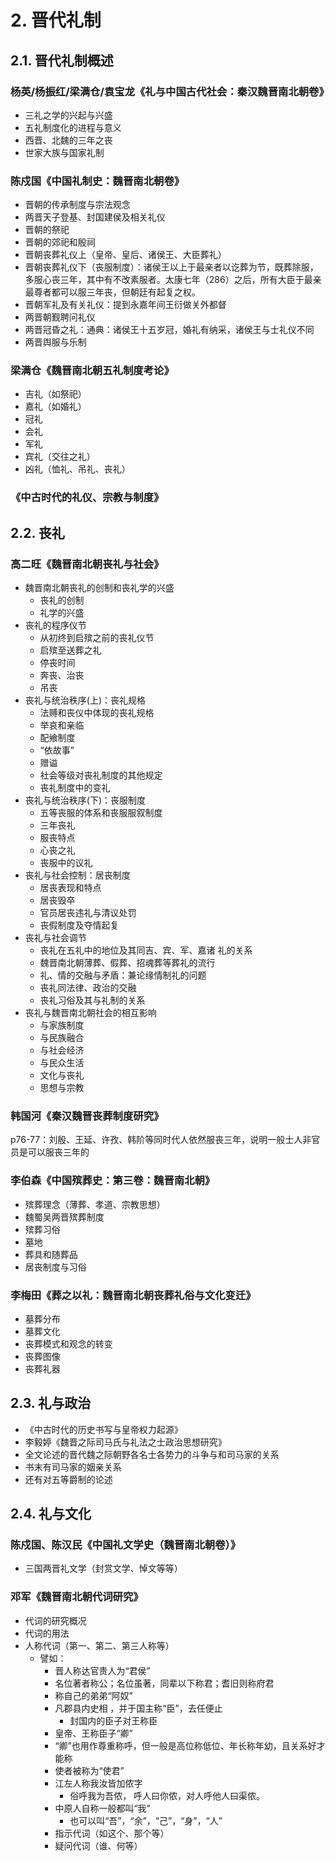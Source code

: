 # 2. 晋代礼制
## 2.1. 晋代礼制概述
### 杨英/杨振红/梁满仓/袁宝龙《礼与中国古代社会：秦汉魏晋南北朝卷》
- 三礼之学的兴起与兴盛
- 五礼制度化的进程与意义
- 西晋、北魏的三年之丧
- 世家大族与国家礼制

### 陈戍国《中国礼制史：魏晋南北朝卷》
- 晋朝的传承制度与宗法观念
- 两晋天子登基、封国建侯及相关礼仪
- 晋朝的祭祀
- 晋朝的郊祀和殷祠
- 晋朝丧葬礼仪上（皇帝、皇后、诸侯王、大臣葬礼）
- 晋朝丧葬礼仪下（丧服制度）：诸侯王以上于最亲者以讫葬为节，既葬除服，多服心丧三年，其中有不改素服者。太康七年（286）之后，所有大臣于最亲最尊者都可以服三年丧，但朝廷有起复之权。
- 晋朝军礼及有关礼仪：提到永嘉年间王衍做关外都督
- 两晋朝觐聘问礼仪
- 两晋冠昏之礼：通典：诸侯王十五岁冠，婚礼有纳采，诸侯王与士礼仪不同
- 两晋舆服与乐制

### 梁满仓《魏晋南北朝五礼制度考论》
- 吉礼（如祭祀）
- 嘉礼（如婚礼）
- 冠礼
- 会礼
- 军礼
- 宾礼（交往之礼）
- 凶礼（恤礼、吊礼、丧礼）

### 《中古时代的礼仪、宗教与制度》

## 2.2. 丧礼
### 高二旺《魏晋南北朝丧礼与社会》
- 魏晋南北朝丧礼的创制和丧礼学的兴盛
  - 丧礼的创制
  - 礼学的兴盛
- 丧礼的程序仪节
  - 从初终到启殡之前的丧礼仪节
  - 启殡至送葬之礼
  - 停丧时间
  - 奔丧、治丧
  - 吊丧
- 丧礼与统治秩序(上)：丧礼规格
  - 法赙和丧仪中体现的丧礼规格
  - 举哀和亲临
  - 配飨制度
  - “依故事”
  - 赠谥
  - 社会等级对丧礼制度的其他规定
  - 丧礼制度中的变礼
- 丧礼与统治秩序(下)：丧服制度
  - 五等丧服的体系和丧服服叙制度
  - 三年丧礼
  - 服丧特点
  - 心丧之礼
  - 丧服中的议礼
- 丧礼与社会控制：居丧制度
  - 居丧表现和特点
  - 居丧毁卒
  - 官员居丧违礼与清议处罚
  - 丧假制度及夺情起复
- 丧礼与社会调节
  - 丧礼在五礼中的地位及其同吉、宾、军、嘉诸 礼的关系
  - 魏晋南北朝薄葬、假葬、招魂葬等葬礼的流行
  - 礼、情的交融与矛盾：兼论缘情制礼的问题
  - 丧礼同法律、政治的交融
  - 丧礼习俗及其与礼制的关系
- 丧礼与魏晋南北朝社会的相互影响
  - 与家族制度
  - 与民族融合
  - 与社会经济
  - 与民众生活
  - 文化与丧礼
  - 思想与宗教

### 韩国河《秦汉魏晋丧葬制度研究》
p76-77：刘殷、王延、许孜、韩阶等同时代人依然服丧三年，说明一般士人非官员是可以服丧三年的

### 李伯森《中国殡葬史：第三卷：魏晋南北朝》
- 殡葬理念（薄葬、孝道、宗教思想）
- 魏蜀吴两晋殡葬制度
- 殡葬习俗
- 墓地
- 葬具和随葬品
- 居丧制度与习俗

### 李梅田《葬之以礼：魏晋南北朝丧葬礼俗与文化变迁》
- 墓葬分布
- 墓葬文化
- 丧葬模式和观念的转变
- 丧葬图像
- 丧葬礼器

## 2.3. 礼与政治
- 《中古时代的历史书写与皇帝权力起源》
- 李毅婷《魏晋之际司马氏与礼法之士政治思想研究》
- 全文论述的晋代魏之际朝野各名士各势力的斗争与和司马家的关系
- 书末有司马家的姻亲关系
- 还有对五等爵制的论述

## 2.4. 礼与文化
### 陈戍国、陈汉民《中国礼文学史（魏晋南北朝卷）》
- 三国两晋礼文学（封赏文学、悼文等等）

### 邓军《魏晋南北朝代词研究》
- 代词的研究概况
- 代词的用法
- 人称代词（第一、第二、第三人称等）
  - 譬如：
    - 晋人称达官贵人为“君侯”
    - 名位著者称公；名位虽著，同辈以下称君；耆旧则称府君
    - 称自己的弟弟“阿奴”
    - 凡郡县内史相 ，并于国主称“臣”，去任便止 
      - 封国内的臣子对王称臣
    - 皇帝、王称臣子“卿”
    - “卿”也用作尊重称呼，但一般是高位称低位、年长称年幼，且关系好才能称
    - 使者被称为“使君”
    - 江左人称我汝皆加侬字
      - 俗呼我为吾侬， 呼人曰你侬，对人呼他人曰渠侬。
    - 中原人自称一般都叫“我”
      - 也可以叫“吾”，“余”，“己”，“身”，“人”
    - 指示代词（如这个、那个等）
    - 疑问代词（谁、何等）
